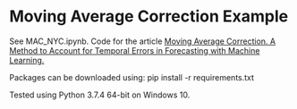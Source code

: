 # Moving Average Correction Example
 
See MAC_NYC.ipynb. Code for the article [Moving Average Correction. A Method to Account for Temporal Errors in Forecasting with Machine Learning.](http://davidkoleczek.me/MovingAverageCorrection/index.html)

Packages can be downloaded using: pip install -r requirements.txt

Tested using Python 3.7.4 64-bit on Windows 10. 
